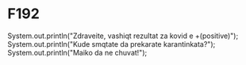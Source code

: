 # F192
System.out.println("Zdraveite, vashiqt rezultat za kovid e +(positive)");
System.out.println("Kude smqtate da prekarate karantinkata?");
System.out.println("Maiko da ne chuvat!");